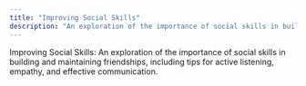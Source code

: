 ```yaml
---
title: "Improving Social Skills"
description: "An exploration of the importance of social skills in building and maintaining friendships, including tips for active listening, empathy, and effective communication."
---
```

Improving Social Skills: An exploration of the importance of social skills in building and maintaining friendships, including tips for active listening, empathy, and effective communication.